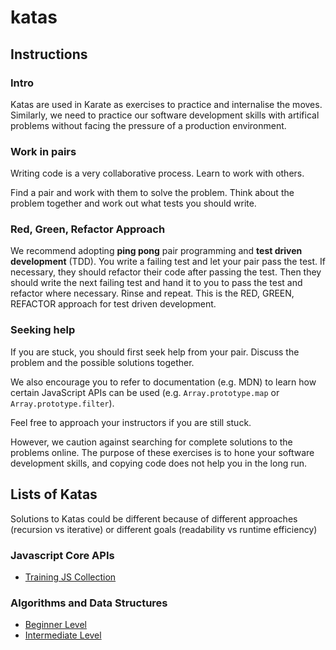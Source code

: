# katas

## Instructions

### Intro

Katas are used in Karate as exercises to practice and internalise the moves. Similarly, we need to practice our software development skills with artifical problems without facing the pressure of a production environment.

### Work in pairs

Writing code is a very collaborative process. Learn to work with others.

Find a pair and work with them to solve the problem. Think about the problem together and work out what tests you should write.

### Red, Green, Refactor Approach

We recommend adopting <b>ping pong</b> pair programming and <b>test driven development</b> (TDD). You write a failing test and let your pair pass the test. If necessary, they should refactor their code after passing the test. Then they should write the next failing test and hand it to you to pass the test and refactor where necessary. Rinse and repeat. This is the RED, GREEN, REFACTOR approach for test driven development.

### Seeking help

If you are stuck, you should first seek help from your pair. Discuss the problem and the possible solutions together.

We also encourage you to refer to documentation (e.g. MDN) to learn how certain JavaScript APIs can be used (e.g. `Array.prototype.map` or `Array.prototype.filter`).

Feel free to approach your instructors if you are still stuck.

However, we caution against searching for complete solutions to the problems online. The purpose of these exercises is to hone your software development skills, and copying code does not help you in the long run.

## Lists of Katas

Solutions to Katas could be different because of different approaches (recursion vs iterative) or different goals (readability vs runtime efficiency)

### Javascript Core APIs

- [Training JS Collection](https://www.codewars.com/collections/training-js-1)

### Algorithms and Data Structures

- [Beginner Level](algo-data-struct-beginner.md)
- [Intermediate Level](algo-data-struct-intermediate.md)
